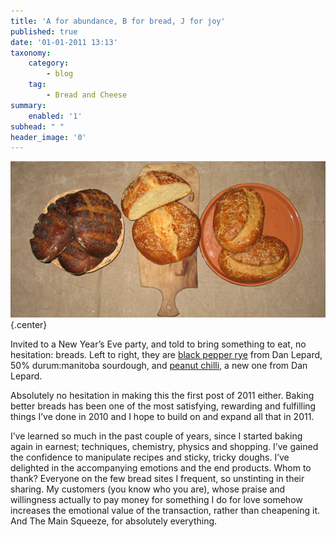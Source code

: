```yaml
---
title: 'A for abundance, B for bread, J for joy'
published: true
date: '01-01-2011 13:13'
taxonomy:
    category:
        - blog
    tag:
        - Bread and Cheese
summary:
    enabled: '1'
subhead: " "
header_image: '0'
---
```


![Three loaves of bread](three-breads.png){.center}

Invited to a New Year’s Eve party, and told to bring something to eat, no hesitation: breads. Left to right, they are [black pepper rye](https://www.fornacalia.com/2017/black-pepper-rye/) from Dan Lepard, 50% durum:manitoba sourdough, and [peanut chilli](https://www.guardian.co.uk/lifeandstyle/2010/aug/07/peanut-chilli-bread-recipe-lepard), a new one from Dan Lepard.

Absolutely no hesitation in making this the first post of 2011 either. Baking better breads has been one of the most satisfying, rewarding and fulfilling things I’ve done in 2010 and I hope to build on and expand all that in 2011.

I’ve learned so much in the past couple of years, since I started baking again in earnest; techniques, chemistry, physics and shopping. I’ve gained the confidence to manipulate recipes and sticky, tricky doughs. I’ve delighted in the accompanying emotions and the end products. Whom to thank? Everyone on the few bread sites I frequent, so unstinting in their sharing. My customers (you know who you are), whose praise and willingness actually to pay money for something I do for love somehow increases the emotional value of the transaction, rather than cheapening it. And The Main Squeeze, for absolutely everything.
